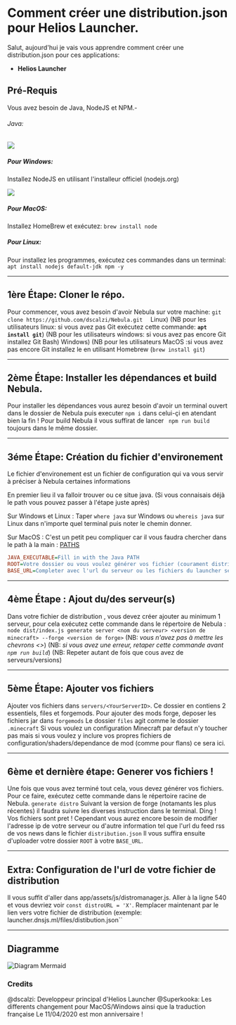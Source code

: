 # Comment créer une distribution.json pour Helios Launcher.
Salut, aujourd'hui je vais vous apprendre comment créer une distribution.json pour ces applications:
- **Helios Launcher**

## Pré-Requis
Vous avez besoin de Java, NodeJS et NPM.-
###### Java:
![](https://i.imgur.com/VQZoYWq.png)

##### Pour Windows:
Installez NodeJS en utilisant l'installeur officiel (nodejs.org)

![](https://i.imgur.com/NjiTQax.png)


##### Pour MacOS:
Installez HomeBrew et exécutez:
``brew install node``


##### Pour Linux:
Pour installez les programmes, exécutez ces commandes dans un terminal:
``apt install nodejs default-jdk npm -y ``

---

## 1ère Étape: Cloner le répo.
Pour commencer, vous avez besoin d'avoir Nebula sur votre machine:
``git clone https://github.com/dscalzi/Nebula.git  ``
Linux)
(NB pour les utilisateurs linux: si vous avez pas Git exécutez cette commande:  **``apt install git``**)
(NB pour les utilisateurs windows: si vous avez pas encore Git installez Git Bash)
Windows)
(NB pour les utilisateurs MacOS :si vous avez pas encore Git installez le en utilisant Homebrew  (``brew install git``)

---

## 2ème Étape: Installer les dépendances et build Nebula.
Pour installer les dépendances vous aurez besoin d'avoir un terminal ouvert dans le dossier de Nebula puis executer ``npm i`` dans celui-çi en atendant bien la fin ! Pour build Nebula il vous suffirat de lancer `` npm run build`` toujours dans le même dossier.

---

## 3éme Étape: Création du fichier d'environement
Le fichier d'environement est un fichier de configuration qui va vous servir à préciser à Nebula certaines informations

En premier lieu il va falloir trouver ou ce situe java. (Si vous connaisais déjà le path vous pouvez passer à l'étape juste après)

Sur Windows et Linux : 
Taper ``where java`` sur Windows ou ``whereis java`` sur Linux dans n'importe quel terminal puis noter le chemin donner.

Sur MacOS :
C'est un petit peu compliquer car il vous faudra chercher dans le path à la main : [PATHS](https://alvinalexander.com/java/mac-os-x-java_home-location/)
```ini
JAVA_EXECUTABLE=Fill in with the Java PATH
ROOT=Votre dossier ou vous voulez générer vos fichier (courament distribution)
BASE_URL=Completer avec l'url du serveur ou les fichiers du launcher seront hebergés  (exemple: files .dnsjs.ml/launcher) 
```

---

## 4ème Étape : Ajout du/des serveur(s)

Dans votre fichier de distribution , vous devez créer ajouter au minimum 1 serveur, pour cela exécutez cette commande dans le répertoire de Nebula :
`` node dist/index.js generate server <nom du serveur> <version de minecraft> --forge <version de forge>``
(NB: *vous n'avez pas à mettre les chevrons <>*)
(NB: *si vous avez une erreur, retaper cette commande avant ``npm run build``*)
(NB: Repeter autant de fois que cous avez de serveurs/versions)

---

## 5ème Étape:  Ajouter vos fichiers
Ajouter vos fichiers dans ``servers/<YourServerID>``. Ce dossier en contiens 2 essentiels, files et forgemods.
Pour ajouter des mods forge, deposer les fichiers jar dans ``forgemods``
Le dossier ``files`` agit comme le dossier ``.minecraft`` Si vous voulez un configuration Minecraft par defaut n'y toucher pas mais si vous voulez y inclure vos propres fichiers de configuration/shaders/dependance de mod (comme pour flans) ce sera ici.

---

## 6ème et dernière étape: Generer vos fichiers ! 

Une fois que vous avez terminé tout cela, vous devez générer vos fichiers.
Pour ce faire, exécutez cette commande dans le répertoire racine de Nebula.
`generate distro`
Suivant la version de forge (notamants les plus récentes) il faudra suivre les diverses instruction dans le terminal.
Ding ! Vos fichiers sont pret ! Cependant vous aurez encore besoin de modifier l'adresse ip de votre serveur ou d'autre information tel que l'url du feed rss de vos news dans le fichier ``distribution.json`` Il vous suffira ensuite d'uploader votre dossier ``ROOT`` à votre ``BASE_URL``.

---

## Extra: Configuration de l'url de votre fichier de distribution

Il vous suffit d'aller dans  app/assets/js/distromanager.js. Aller à la ligne 540 et vous devriez voir `const distroURL = 'X'`. Remplacer maintenant par le lien vers votre fichier de distribution (exemple: launcher.dnsjs.ml/files/distibution.json``


---

## Diagramme


![Diagram Mermaid](https://i.imgur.com/OmsIoe5.png)

### Credits

@dscalzi: Developpeur principal d'Helios Launcher
@Superkooka: Les differents changement pour MacOS/Windows ainsi que la traduction française
Le 11/04/2020 est mon anniversaire !
<!--stackedit_data:
eyJoaXN0b3J5IjpbMzU3MTg5ODQ0LDk1MDA2MTc0NV19
-->
